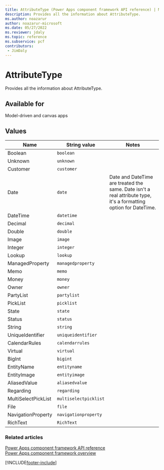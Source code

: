 ```yaml
---
title: AttributeType (Power Apps component framework API reference) | Microsoft Docs
description: Provides all the information about AttributeType.
ms.author: noazarur
author: noazarur-microsoft
ms.date: 05/27/2022
ms.reviewer: jdaly
ms.topic: reference
ms.subservice: pcf
contributors:
 - JimDaly
---
```


# AttributeType

Provides all the information about AttributeType.

## Available for

Model-driven and canvas apps

## Values

| Name                | String value          | Notes                                                                    |
| ------------------- | -------------------   | ------------------------------------------------------------------------ |
| Boolean             | `boolean`             |
| Unknown             | `unknown`             |                                                                          |
| Customer            | `customer`            |                                                                          |
| Date                | `date`                | Date and DateTime are treated the same. Date isn't a real attribute type, it's a formatting option for DateTime. |
| DateTime            | `datetime`            |                                                                          |
| Decimal             | `decimal`             |                                                                          |
| Double              | `double`              |                                                                          |
| Image               | `image`               |                                                                          |
| Integer             | `integer`             |                                                                          |
| Lookup              | `lookup`              |                                                                          |
| ManagedProperty     | `managedproperty`     |                                                                          |
| Memo                | `memo`                |                                                                          |
| Money               | `money`               |                                                                          |
| Owner               | `owner`               |                                                                          |
| PartyList           | `partylist`           |                                                                          |
| PickList            | `picklist`            |                                                                          |
| State               | `state`               |                                                                          |
| Status              | `status`              |                                                                          |
| String              | `string`              |                                                                          |
| UniqueIdentifier    | `uniqueidentifier`    |                                                                          |
| CalendarRules       | `calendarrules`       |                                                                          |
| Virtual             | `virtual`             |                                                                          |
| BigInt              | `bigint`              |                                                                          |
| EntityName          | `entityname`          |                                                                          |
| EntityImage         | `entityimage`         |                                                                          |
| AliasedValue        | `aliasedvalue`        |                                                                          |
| Regarding           | `regarding`           |                                                                          |
| MultiSelectPickList | `multiselectpicklist` |                                                                          |
| File                | `file`                |                                                                          |
| NavigationProperty  | `navigationproperty`  |                                                                          |
| RichText            | `RichText`            |                                                                          |

### Related articles

[Power Apps component framework API reference](../reference/index.md)<br/>
[Power Apps component framework overview](../overview.md)

[!INCLUDE[footer-include](../../../includes/footer-banner.md)]
